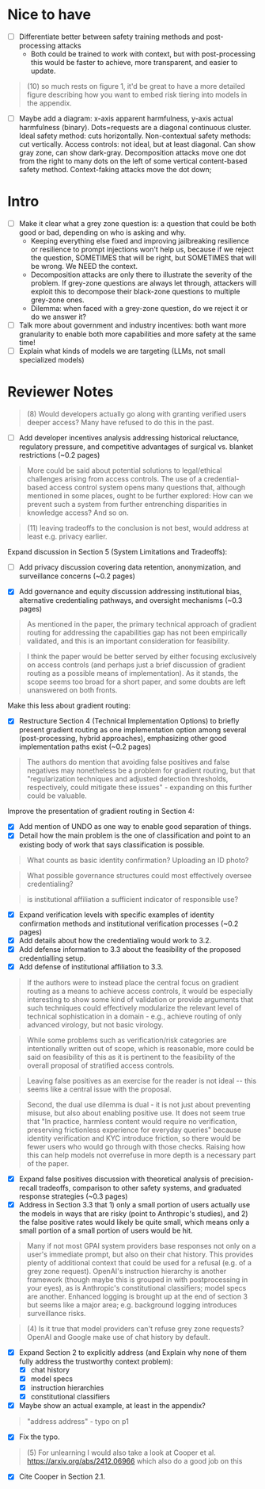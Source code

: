 # Nice to have

- [ ] Differentiate better between safety training methods and post-processing attacks
    - Both could be trained to work with context, but with post-processing this would be faster to achieve, more transparent, and easier to update.

> (10) so much rests on figure 1, it'd be great to have a more detailed figure describing how you want to embed risk tiering into models in the appendix. 

- [ ] Maybe add a diagram: x-axis apparent harmfulness, y-axis actual harmfulness (binary). Dots=requests are a diagonal continuous cluster. Ideal safety method: cuts horizontally. Non-contextual safety methods: cut vertically. Access controls: not ideal, but at least diagonal. Can show gray zone, can show dark-gray. Decomposition attacks move one dot from the right to many dots on the left of some vertical content-based safety method. Context-faking attacks move the dot down; 

# Intro

- [ ] Make it clear what a grey zone question is: a question that could be both good or bad, depending on who is asking and why. 
    - Keeping everything else fixed and improving jailbreaking resilience or resilience to prompt injections won't help us, because if we reject the question, SOMETIMES that will be right, but SOMETIMES that will be wrong. We NEED the context.
    - Decomposition attacks are only there to illustrate the severity of the problem. If grey-zone questions are always let through, attackers will exploit this to decompose their black-zone questions to multiple grey-zone ones.
    - Dilemma: when faced with a grey-zone question, do we reject it or do we answer it?
- [ ] Talk more about government and industry incentives: both want more granularity to enable both more capabilities and more safety at the same time!
- [ ] Explain what kinds of models we are targeting (LLMs, not small specialized models)

# Reviewer Notes

> (8) Would developers actually go along with granting verified users deeper access? Many have refused to do this in the past.

- [ ] Add developer incentives analysis addressing historical reluctance, regulatory pressure, and competitive advantages of surgical vs. blanket restrictions (~0.2 pages)

> More could be said about potential solutions to legal/ethical challenges arising from access controls. The use of a credential-based access control system opens many questions that, although mentioned in some places, ought to be further explored: How can we prevent such a system from further entrenching disparities in knowledge access? And so on.

> (11) leaving tradeoffs to the conclusion is not best, would address at least e.g. privacy earlier.

Expand discussion in Section 5 (System Limitations and Tradeoffs):

- [ ] Add privacy discussion covering data retention, anonymization, and surveillance concerns (~0.2 pages)
- [X] Add governance and equity discussion addressing institutional bias, alternative credentialing pathways, and oversight mechanisms (~0.3 pages)



> As mentioned in the paper, the primary technical approach of gradient routing for addressing the capabilities gap has not been empirically validated, and this is an important consideration for feasibility.

> I think the paper would be better served by either focusing exclusively on access controls (and perhaps just a brief discussion of gradient routing as a possible means of implementation). As it stands, the scope seems too broad for a short paper, and some doubts are left unanswered on both fronts.

Make this less about gradient routing:

- [X] Restructure Section 4 (Technical Implementation Options) to briefly present gradient routing as one implementation option among several (post-processing, hybrid approaches), emphasizing other good implementation paths exist (~0.2 pages)

> The authors do mention that avoiding false positives and false negatives may nonetheless be a problem for gradient routing, but that "regularization techniques and adjusted detection thresholds, respectively, could mitigate these issues" - expanding on this further could be valuable.

Improve the presentation of gradient routing in Section 4:

- [X] Add mention of UNDO as one way to enable good separation of things.
- [X] Detail how the main problem is the one of classification and point to an existing body of work that says classification is possible.

> What counts as basic identity confirmation? Uploading an ID photo? 

> What possible governance structures could most effectively oversee credentialing?

> is institutional affiliation a sufficient indicator of responsible use?

- [X] Expand verification levels with specific examples of identity confirmation methods and institutional verification processes (~0.2 pages)
- [X] Add details about how the credentialing would work to 3.2.
- [X] Add defense information to 3.3 about the feasibility of the proposed credentialling setup.
- [X] Add defense of institutional affiliation to 3.3.

> If the authors were to instead place the central focus on gradient routing as a means to achieve access controls, it would be especially interesting to show some kind of validation or provide arguments that such techniques could effectively modularize the relevant level of technical sophistication in a domain - e.g., achieve routing of only advanced virology, but not basic virology. 

> While some problems such as verification/risk categories are intentionally written out of scope, which is reasonable, more could be said on feasibility of this as it is pertinent to the feasibility of the overall proposal of stratified access controls.

> Leaving false positives as an exercise for the reader is not ideal -- this seems like a central issue with the proposal. 

> Second, the dual use dilemma is dual - it is not just about preventing misuse, but also about enabling positive use. It does not seem true that "In practice, harmless content would require no verification, preserving frictionless experience for everyday queries" because identity verification and KYC introduce friction, so there would be fewer users who would go through with those checks. Raising how this can help models not overrefuse in more depth is a necessary part of the paper.

- [X] Expand false positives discussion with theoretical analysis of precision-recall tradeoffs, comparison to other safety systems, and graduated response strategies (~0.3 pages)
- [X] Address in Section 3.3 that 1) only a small portion of users actually use the models in ways that are risky (point to Anthropic's studies), and 2) the false positive rates would likely be quite small, which means only a small portion of a small portion of users would be hit.

> Many if not most GPAI system providers base responses not only on a user's immediate prompt, but also on their chat history. This provides plenty of additional context that could be used for a refusal (e.g. of a grey zone request). OpenAI's instruction hierarchy is another framework (though maybe this is grouped in with postprocessing in your eyes), as is Anthropic's constitutional classifiers; model specs are another. Enhanced logging is brought up at the end of section 3 but seems like a major area; e.g. background logging introduces surveillance risks.

> (4) Is it true that model providers can't refuse grey zone requests? OpenAI and Google make use of chat history by default. 

- [X] Expand Section 2 to explicitly address (and Explain why none of them fully address the trustworthy context problem):
    - [X] chat history
    - [X] model specs
    - [X] instruction hierarchies
    - [X] constitutional classifiers
- [X] Maybe show an actual example, at least in the appendix?

> "address address" - typo on p1 

- [X] Fix the typo.

> (5) For unlearning I would also take a look at Cooper et al. https://arxiv.org/abs/2412.06966 which also do a good job on this 

- [X] Cite Cooper in Section 2.1.

